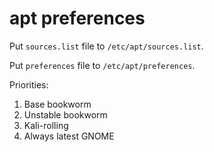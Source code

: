 # apt preferences

Put `sources.list` file to `/etc/apt/sources.list`.

Put `preferences` file to `/etc/apt/preferences`.

Priorities:
1. Base bookworm
2. Unstable bookworm
3. Kali-rolling
4. Always latest GNOME

